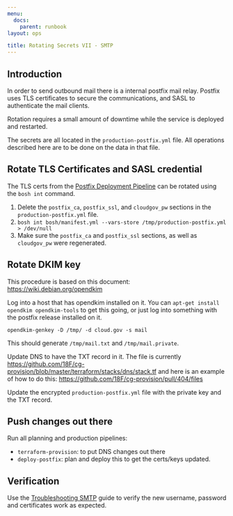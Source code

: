 ```yaml
---
menu:
  docs:
    parent: runbook
layout: ops

title: Rotating Secrets VII - SMTP
---
```


## Introduction
In order to send outbound mail there is a internal postfix mail relay.  Postfix
uses TLS certificates to secure the communications, and SASL to authenticate
the mail clients.

Rotation requires a small amount of downtime while the service is deployed
and restarted.

The secrets are all located in the `production-postfix.yml` file.  All operations
described here are to be done on the data in that file.

## Rotate TLS Certificates and SASL credential
The TLS certs from the
[Postfix Deployment Pipeline](https://github.com/18F/cg-deploy-postfix/blob/master/bosh/secrets.example.yml)
can be rotated using the `bosh int` command.

1. Delete the `postfix_ca`, `postfix_ssl`, and `cloudgov_pw` sections in the `production-postfix.yml` file.
1. `bosh int bosh/manifest.yml --vars-store /tmp/production-postfix.yml > /dev/null`
1. Make sure the `postfix_ca` and `postfix_ssl` sections, as well as `cloudgov_pw` were regenerated.

## Rotate DKIM key
This procedure is based on this document:  https://wiki.debian.org/opendkim

Log into a host that has opendkim installed on it.  You can `apt-get install opendkim opendkim-tools`
to get this going, or just log into something with the postfix release installed on it.

```
opendkim-genkey -D /tmp/ -d cloud.gov -s mail
```
This should generate `/tmp/mail.txt` and `/tmp/mail.private`.

Update DNS to have the TXT record in it.  The file is currently https://github.com/18F/cg-provision/blob/master/terraform/stacks/dns/stack.tf
and here is an example of how to do this: https://github.com/18F/cg-provision/pull/404/files

Update the encrypted `production-postfix.yml` file with the private key and the TXT record.

## Push changes out there

Run all planning and production pipelines:

* `terraform-provision`:  to put DNS changes out there
* `deploy-postfix`: plan and deploy this to get the certs/keys updated.

## Verification
Use the [Troubleshooting SMTP](https://cloud.gov/docs/ops/runbook/troubleshooting-smtp/)
guide to verify the new username, password and certificates work as expected.

